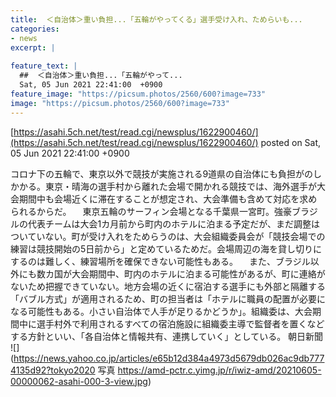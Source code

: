 ```yaml
---
title:  ＜自治体＞重い負担...「五輪がやってくる」選手受け入れ、ためらいも...  
categories:
- news
excerpt: |
  
feature_text: |
  ##  ＜自治体＞重い負担...「五輪がやって...
  Sat, 05 Jun 2021 22:41:00  +0900
feature_image: "https://picsum.photos/2560/600?image=733"
image: "https://picsum.photos/2560/600?image=733"
---
```


[https://asahi.5ch.net/test/read.cgi/newsplus/1622900460/](https://asahi.5ch.net/test/read.cgi/newsplus/1622900460/)
posted on Sat, 05 Jun 2021 22:41:00  +0900

<!--more-->

コロナ下の五輪で、東京以外で競技が実施される9道県の自治体にも負担がのしかかる。東京・晴海の選手村から離れた会場で開かれる競技では、海外選手が大会期間中も会場近くに滞在することが想定され、大会準備も含めて対応を求められるからだ。 　東京五輪のサーフィン会場となる千葉県一宮町。強豪ブラジルの代表チームは大会1カ月前から町内のホテルに泊まる予定だが、まだ調整はついていない。町が受け入れをためらうのは、大会組織委員会が「競技会場での練習は競技開始の5日前から」と定めているためだ。会場周辺の海を貸し切りにするのは難しく、練習場所を確保できない可能性もある。 　また、ブラジル以外にも数カ国が大会期間中、町内のホテルに泊まる可能性があるが、町に連絡がないため把握できていない。地方会場の近くに宿泊する選手にも外部と隔離する「バブル方式」が適用されるため、町の担当者は「ホテルに職員の配置が必要になる可能性もある。小さい自治体で人手が足りるかどうか」。組織委は、大会期間中に選手村外で利用されるすべての宿泊施設に組織委主導で監督者を置くなどする方針といい、「各自治体と情報共有、連携していく」としている。 朝日新聞 ![](https://news.yahoo.co.jp/articles/e65b12d384a4973d5679db026ac9db7774135d92?tokyo2020 写真 https://amd-pctr.c.yimg.jp/r/iwiz-amd/20210605-00000062-asahi-000-3-view.jpg)
